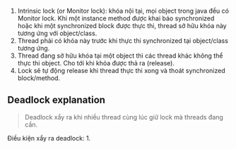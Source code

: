 1. Intrinsic lock (or Monitor lock): khóa nội tại,  mọi object trong java đều có Monitor lock. Khi một instance method được khai báo synchronized hoặc khi một synchronized block được thực thi, thread sở hữu khóa này tương ứng với object/class.
2. Thread phải có khóa này trước khi thực thi synchronized tại object/class tương ứng.
3. Thread đang sở hữu khóa tại một object thì các thread khác không thể thực thi object. Cho tới khi khóa được thả ra (release).
4. Lock sẽ tự động release khi thread thực thi xong và thoát synchronized block/method.
## Deadlock explanation

> Deadlock xẩy ra khi nhiều thread cùng lúc giữ lock mà threads đang cần.

Điều kiện xẩy ra deadlock:
1. 